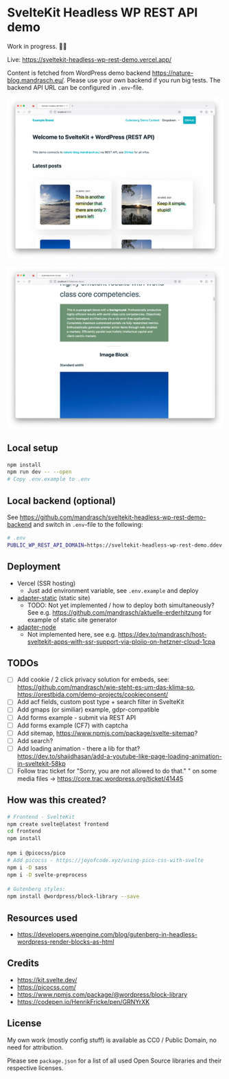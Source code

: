 # SvelteKit Headless WP REST API demo

Work in progress. 👨‍💻

Live: https://sveltekit-headless-wp-rest-demo.vercel.app/

Content is fetched from WordPress demo backend https://nature-blog.mandrasch.eu/. Please use your own backend if you run big tests. The backend API URL can be configured in `.env`-file.

![Screenshot of website](screenshot1.png?raw=true)

![Screenshot of website](screenshot2.png?raw=true)

## Local setup

```bash
npm install
npm run dev -- --open
# Copy .env.example to .env
```

## Local backend (optional)

See https://github.com/mandrasch/sveltekit-headless-wp-rest-demo-backend and switch in `.env`-file to the following:

```bash
# .env
PUBLIC_WP_REST_API_DOMAIN=https://sveltekit-headless-wp-rest-demo.ddev.site
```

## Deployment

- Vercel (SSR hosting)
  - Just add environment variable, see `.env.example` and deploy
- [adapter-static](https://kit.svelte.dev/docs/adapter-static) (static site)
  - TODO: Not yet implemented / how to deploy both simultaneously? See e.g. https://github.com/mandrasch/aktuelle-erderhitzung for example of static site generator
- [adapter-node](https://kit.svelte.dev/docs/adapter-node)
  - Not implemented here, see e.g. https://dev.to/mandrasch/host-sveltekit-apps-with-ssr-support-via-ploiio-on-hetzner-cloud-1cpa

## TODOs

- [ ] Add cookie / 2 click privacy solution for embeds, see: https://github.com/mandrasch/wie-steht-es-um-das-klima-so, https://orestbida.com/demo-projects/cookieconsent/
- [ ] Add acf fields, custom post type + search filter in SvelteKit
- [ ] Add gmaps (or similiar) example, gdpr-compatible
- [ ] Add forms example - submit via REST API
- [ ] Add forms example (CF7) with captcha
- [ ] Add sitemap, https://www.npmjs.com/package/svelte-sitemap?
- [ ] Add search?
- [ ] Add loading animation - there a lib for that? https://dev.to/shajidhasan/add-a-youtube-like-page-loading-animation-in-sveltekit-58kp
- [ ] Follow trac ticket for "Sorry, you are not allowed to do that."
      " on some media files -> https://core.trac.wordpress.org/ticket/41445

## How was this created?

```bash
# Frontend - SvelteKit
npm create svelte@latest frontend
cd frontend
npm install

npm i @picocss/pico
# Add picocss - https://joyofcode.xyz/using-pico-css-with-svelte
npm i -D sass
npm i -D svelte-preprocess

# Gutenberg styles:
npm install @wordpress/block-library --save
```

## Resources used

- https://developers.wpengine.com/blog/gutenberg-in-headless-wordpress-render-blocks-as-html

## Credits

- https://kit.svelte.dev/
- https://picocss.com/
- https://www.npmjs.com/package/@wordpress/block-library
- https://codepen.io/HenrikFricke/pen/GRNYrXK

## License

My own work (mostly config stuff) is available as CC0 / Public Domain, no need for attribution.

Please see `package.json` for a list of all used Open Source libraries and their respective licenses.

